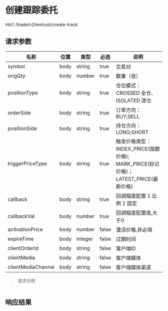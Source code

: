 # 创建跟踪委托

`POST` /trade/v2/entrust/create-track

## 请求参数

| 名称               | 位置 | 类型         | 必选  | 说明                                                         |
| ------------------ | ---- | ------------ | ----- | ------------------------------------------------------------ |
| symbol             | body | string  | true  | 交易对                                                       |
| origQty            | body | number  | true  | 数量（张）                                                   |
| positionType       | body | string  | true  | 仓位模式：CROSSED 全仓、ISOLATED 逐仓                        |
| orderSide          | body | string  | true  | 订单方向：BUY;SELL                                           |
| positionSide       | body | string  | true  | 持仓方向：LONG;SHORT                                         |
| triggerPriceType   | body | string  | true  | 触发价格类型：INDEX_PRICE(指数价格); MARK_PRICE(标记价格)；LATEST_PRICE(最新价格) |
| callback           | body | string  | true  | 回调幅度配置 1 比例 2 固定                                   |
| callbackVal        | body | number  | true  | 回调幅度配置值,大于0                                         |
| activationPrice    | body | number  | false | 激活价格,非必填                                              |
| expireTime         | body | integer | false | 过期时间                                                     |
| clientOrderId      | body | string  | false | 客户端ID                                                     |
| clientMedia        | body | string  | false | 客户端媒体                                                   |
| clientMediaChannel | body | string  | false | 客户端媒体渠道                                               |

> 请求示例

```shell

```

## 响应结果

```json

```

